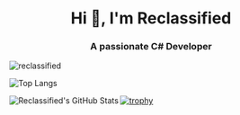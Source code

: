 <h1 align="center">Hi 👋, I'm Reclassified</h1>
<h3 align="center">A passionate C# Developer</h3>

<p align="left"> <img src="https://komarev.com/ghpvc/?username=reclassified&label=Profile%20views&color=0e75b6&style=flat" alt="reclassified" /> </p>

![Top Langs](https://github-readme-stats-4utbmtzzl-Reclassified.vercel.app/api/top-langs/?username=Reclassified&count_private=true&layout=compact&hide_border=true&theme=gruvbox&langs_count=10&exclude_repo=github-readme-stats)

<img align="left" alt="Reclassified's GitHub Stats" src="https://github-readme-stats-4utbmtzzl-Reclassified.vercel.app/api?username=Reclassified&include_all_commits=true&count_private=true&show_icons=true&hide_border=true&theme=gruvbox&exclude_repo=github-readme-stats"/>

[![trophy](https://github-profile-trophy.vercel.app/?username=Reclassified&theme=onedark)](https://github.com/ryo-ma/github-profile-trophy)
